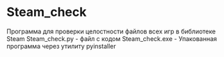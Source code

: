 # Steam_check
Программа для проверки целостности файлов всех игр в библиотеке Steam
Steam_check.py - файл с кодом
Steam_сheck.exe - Упакованная программа через утилиту pyinstaller
